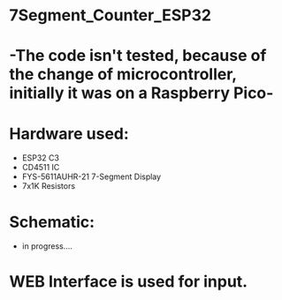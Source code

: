 # 7Segment_Counter_ESP32
#
# -The code isn't tested, because of the change of microcontroller, initially it was on a Raspberry Pico-
#
# Hardware used:
* ESP32 C3
* CD4511 IC
* FYS-5611AUHR-21 7-Segment Display
* 7x1K Resistors
#
# Schematic:
* in progress....
#
# WEB Interface is used for input.
